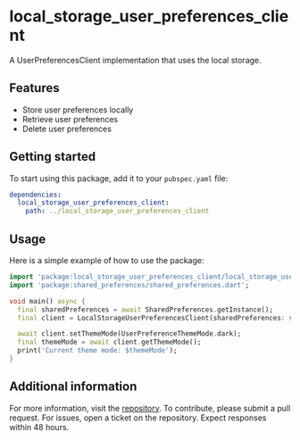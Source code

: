 # local_storage_user_preferences_client

A UserPreferencesClient implementation that uses the local storage.

## Features

- Store user preferences locally
- Retrieve user preferences
- Delete user preferences

## Getting started

To start using this package, add it to your `pubspec.yaml` file:

```yaml
dependencies:
  local_storage_user_preferences_client:
    path: ../local_storage_user_preferences_client
```

## Usage

Here is a simple example of how to use the package:

```dart
import 'package:local_storage_user_preferences_client/local_storage_user_preferences_client.dart';
import 'package:shared_preferences/shared_preferences.dart';

void main() async {
  final sharedPreferences = await SharedPreferences.getInstance();
  final client = LocalStorageUserPreferencesClient(sharedPreferences: sharedPreferences);

  await client.setThemeMode(UserPreferenceThemeMode.dark);
  final themeMode = await client.getThemeMode();
  print('Current theme mode: $themeMode');
}
```

## Additional information

For more information, visit the [repository](https://github.com/your-repo/local_storage_user_preferences_client). To contribute, please submit a pull request. For issues, open a ticket on the repository. Expect responses within 48 hours.
